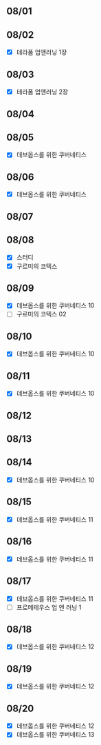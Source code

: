 ## 08/01

## 08/02

- [x] 테라폼 업앤러닝 1장

## 08/03

- [x] 테라폼 업앤러닝 2장

## 08/04

## 08/05

- [x] 데브옵스를 위한 쿠버네티스

## 08/06

- [x] 데브옵스를 위한 쿠버네티스

## 08/07

## 08/08

- [x] 스터디
- [x] 구르미의 코텍스

## 08/09

- [x] 데브옵스를 위한 쿠버네티스 10
- [ ] 구르미의 코텍스 02

## 08/10

- [x] 데브옵스를 위한 쿠버네티스 10

## 08/11

- [x] 데브옵스를 위한 쿠버네티스 10

## 08/12

## 08/13

## 08/14

- [x] 데브옵스를 위한 쿠버네티스 10

## 08/15

- [x] 데브옵스를 위한 쿠버네티스 11

## 08/16

- [x] 데브옵스를 위한 쿠버네티스 11

## 08/17

- [x] 데브옵스를 위한 쿠버네티스 11
- [ ] 프로메테우스 업 앤 러닝 1

## 08/18

- [x] 데브옵스를 위한 쿠버네티스 12

## 08/19

- [x] 데브옵스를 위한 쿠버네티스 12

## 08/20

- [x] 데브옵스를 위한 쿠버네티스 12
- [x] 데브옵스를 위한 쿠버네티스 13
